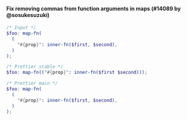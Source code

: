 #### Fix removing commas from function arguments in maps (#14089 by @sosukesuzuki)

<!-- prettier-ignore -->
```scss
/* Input */
$foo: map-fn(
  (
    "#{prop}": inner-fn($first, $second),
  )
);

/* Prettier stable */
$foo: map-fn(("#{prop}": inner-fn($first $second)));

/* Prettier main */
$foo: map-fn(
  (
    "#{prop}": inner-fn($first, $second),
  )
);

```
